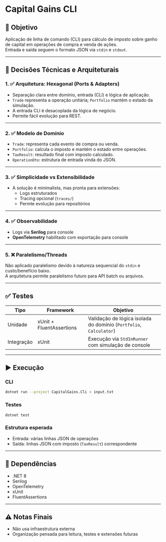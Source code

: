 ﻿# Capital Gains CLI

## 📌 Objetivo

Aplicação de linha de comando (CLI) para cálculo de imposto sobre ganho de capital em operações de compra e venda de ações.  
Entrada e saída seguem o formato JSON via `stdin` e `stdout`.

---

## 🧠 Decisões Técnicas e Arquiteturais

### 1. ✅ Arquitetura: Hexagonal (Ports & Adapters)

- Separação clara entre domínio, entrada (CLI) e lógica de aplicação.
- `Trade` representa a operação unitária; `Portfolio` mantém o estado da simulação.
- A entrada CLI é desacoplada da lógica de negócio.
- Permite fácil evolução para REST.

---

### 2. ✅ Modelo de Domínio

- `Trade`: representa cada evento de compra ou venda.
- `Portfolio`: calcula o imposto e mantém o estado entre operações.
- `TaxResult`: resultado final com imposto calculado.
- `OperationDto`: estrutura de entrada vinda do JSON.

---

### 3. ✅ Simplicidade vs Extensibilidade

- A solução é minimalista, mas pronta para extensões:
  - Logs estruturados
  - Tracing opcional (`traces/`)
  - Permte evolução para repositórios

---

### 4. ✅ Observabilidade

- Logs via **Serilog** para console
- **OpenTelemetry** habilitado com exportação para console

---

### 5. ❌ Paralelismo/Threads

Não aplicado paralelismo devido à natureza sequencial do `stdin` e custo/benefício baixo.  
A arquitetura permite paralelismo futuro para API batch ou arquivos.

---

## ✅ Testes

| Tipo           | Framework         | Objetivo                                                    |
|----------------|-------------------|--------------------------------------------------------------|
| Unidade        | xUnit + FluentAssertions | Validação de lógica isolada do domínio (`Portfolio`, `Calculator`) |
| Integração     | xUnit             | Execução via `StdInRunner` com simulação de console         |

---

## ▶️ Execução

### CLI

```bash
dotnet run --project CapitalGains.Cli < input.txt
```

### Testes

```bash
dotnet test
```

### Estrutura esperada

- Entrada: várias linhas JSON de operações
- Saída: linhas JSON com imposto (`TaxResult`) correspondente

---

## 🧪 Dependências

- .NET 8
- Serilog
- OpenTelemetry
- xUnit
- FluentAssertions

---

## ⚠️ Notas Finais

- Não usa infraestrutura externa
- Organização pensada para leitura, testes e extensões futuras

